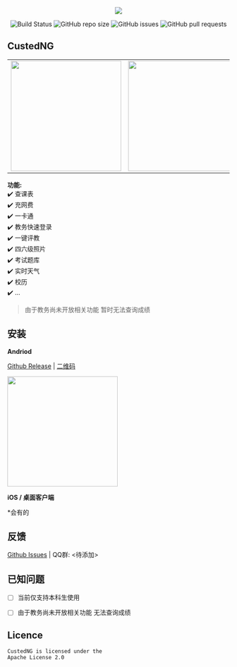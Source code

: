 <p align="center">
  <img src="https://raw.githubusercontent.com/xtyxtyx/custed/master/screenshot/CustedNG.png">
</p>

<p align="center">
    <img alt="Build Status" src="https://api.codemagic.io/apps/5e34f30dcb13955d9f85f43f/5e34f30dcb13955d9f85f43e/status_badge.svg">
    <img alt="GitHub repo size" src="https://img.shields.io/github/repo-size/xtyxtyx/custed">
    <img alt="GitHub issues" src="https://img.shields.io/github/issues-raw/xtyxtyx/custed">
    <img alt="GitHub pull requests" src="https://img.shields.io/github/issues-pr/xtyxtyx/custed">
</p>

## CustedNG

<table>
  <tr>
    <td>
		<img width="250px" src="https://raw.githubusercontent.com/xtyxtyx/custed/master/screenshot/home.png">
    </td>
    <td>
       <img width="250px" src="https://raw.githubusercontent.com/xtyxtyx/custed/master/screenshot/schedule.png">
    </td>
    <td>
       <img width="250px" src="https://raw.githubusercontent.com/xtyxtyx/custed/master/screenshot/lesson.png">
    </td>
    <td>
       <img width="250px" src="https://raw.githubusercontent.com/xtyxtyx/custed/master/screenshot/tiku.png">
    </td>
  </tr>
</table>

**功能:**  
✔️ 查课表  
✔️ 充网费  
✔️ 一卡通  
✔️ 教务快速登录  
✔️ 一键评教  
✔️ 四六级照片  
✔️ 考试题库  
✔️ 实时天气  
✔️ 校历  
✔️ ...  

> 由于教务尚未开放相关功能 暂时无法查询成绩

## 安装

**Andriod**

[Github Release](https://github.com/xtyxtyx/custed/releases) | [二维码](https://cust.xuty.cc/CustedNG.svg)

<img width="250px" src="https://cust.xuty.cc/CustedNG.svg">


**iOS / 桌面客户端**

*会有的

## 反馈

[Github Issues](https://github.com/xtyxtyx/custed/issues) | QQ群: <待添加>

## 已知问题

- [ ] 当前仅支持本科生使用
- [ ] 由于教务尚未开放相关功能 无法查询成绩


## Licence

```
CustedNG is licensed under the
Apache License 2.0
```